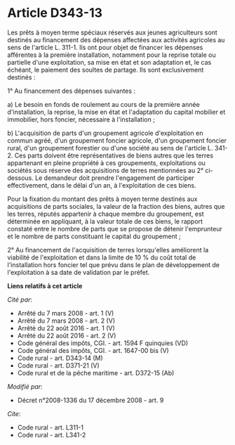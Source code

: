 # Article D343-13

Les prêts à moyen terme spéciaux réservés aux jeunes agriculteurs sont destinés au financement des dépenses affectées aux
activités agricoles au sens de l'article L. 311-1. Ils ont pour objet de financer les dépenses afférentes à la première
installation, notamment pour la reprise totale ou partielle d'une exploitation, sa mise en état et son adaptation et, le cas
échéant, le paiement des soultes de partage. Ils sont exclusivement destinés : 

1° Au financement des dépenses suivantes : 

a) Le besoin en fonds de roulement au cours de la première année d'installation, la reprise, la mise en état et l'adaptation
du capital mobilier et immobilier, hors foncier, nécessaire à l'installation ; 

b) L'acquisition de parts d'un groupement agricole d'exploitation en commun agréé, d'un groupement foncier agricole, d'un
groupement foncier rural, d'un groupement forestier ou d'une société au sens de l'article L. 341-2. Ces parts doivent être
représentatives de biens autres que les terres appartenant en pleine propriété à ces groupements, exploitations ou sociétés
sous réserve des acquisitions de terres mentionnées au 2° ci-dessous. Le demandeur doit prendre l'engagement de participer
effectivement, dans le délai d'un an, à l'exploitation de ces biens. 

Pour la fixation du montant des prêts à moyen terme destinés aux acquisitions de parts sociales, la valeur de la fraction des
biens, autres que les terres, réputés appartenir à chaque membre du groupement, est déterminée en appliquant, à la valeur
totale de ces biens, le rapport constaté entre le nombre de parts que se propose de détenir l'emprunteur et le nombre de
parts constituant le capital du groupement ; 

2° Au financement de l'acquisition de terres lorsqu'elles améliorent la viabilité de l'exploitation et dans la limite de 10 %
du coût total de l'installation hors foncier tel que prévu dans le plan de développement de l'exploitation à sa date de
validation par le préfet.

**Liens relatifs à cet article**

_Cité par_:

  - Arrêté du 7 mars 2008 - art. 1 (V)
  - Arrêté du 7 mars 2008 - art. 2 (V)
  - Arrêté du 22 août 2016 - art. 1 (V)
  - Arrêté du 22 août 2016 - art. 2 (V)
  - Code général des impôts, CGI. - art. 1594 F quinquies (VD)
  - Code général des impôts, CGI. - art. 1647-00 bis (V)
  - Code rural - art. D343-14 (M)
  - Code rural - art. D371-21 (V)
  - Code rural et de la pêche maritime - art. D372-15 (Ab)

_Modifié par_:

  - Décret n°2008-1336 du 17 décembre 2008 - art. 9

_Cite_:

  - Code rural - art. L311-1
  - Code rural - art. L341-2
